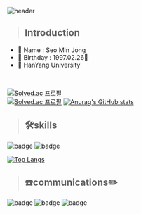 ![header](https://capsule-render.vercel.app/api?type=venom&color=random&height=200&section=header&text=Java%20Programmer&desc=Backend%20Developer&fontSize=30&animation=fadeIn)
> ## Introduction
- 🙂 Name : Seo Min Jong
- 🎂 Birthday : 1997.02.26🎉
- 🏫 HanYang University
<br>

[![Solved.ac 프로필](http://mazassumnida.wtf/api/mini/generate_badge?boj=mj226)](https://solved.ac/{handle})<br>
[![Solved.ac 프로필](http://mazassumnida.wtf/api/v2/generate_badge?boj=mj226)](https://solved.ac/{handle})
[![Anurag's GitHub stats](https://github-readme-stats.vercel.app/api?username=MJay1123)](https://github.com/anuraghazra/github-readme-stats)


> ## 🛠️skills
![badge](https://img.shields.io/badge/Java-ED8B00?style=for-the-badge&logo=openjdk&logoColor=white)
![badge](https://img.shields.io/badge/MariaDB-003545?style=for-the-badge&logo=mariadb&logoColor=white)


[![Top Langs](https://github-readme-stats.vercel.app/api/top-langs/?username=MJay1123&layout=pie)](https://github.com/anuraghazra/github-readme-stats)

> ## ☎️communications✏️
![badge](https://img.shields.io/badge/GitHub-100000?style=for-the-badge&logo=github&logoColor=white)
![badge](https://img.shields.io/badge/Discord-7289DA?style=for-the-badge&logo=discord&logoColor=white)
![badge](https://img.shields.io/badge/Steam-000000?style=for-the-badge&logo=steam&logoColor=white)

